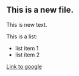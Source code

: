 ## This is a new file.

This is new text.

This is a list:
 * list item 1
 * list item 2

[Link to google](www.google.com)